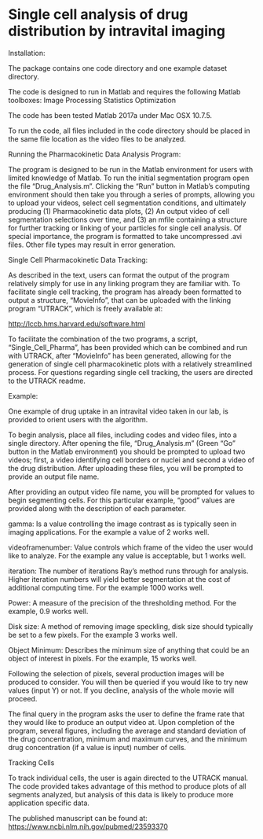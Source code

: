 # Single cell analysis of drug distribution by intravital imaging

Installation:

The package contains one code directory and one example dataset directory.

The code is designed to run in Matlab and requires the following Matlab toolboxes:
Image Processing
Statistics
Optimization

The code has been tested Matlab 2017a under Mac OSX 10.7.5. 

To run the code, all files included in the code directory should be placed in the same file location as the video files to be analyzed.  

Running the Pharmacokinetic Data Analysis Program:

The program is designed to be run in the Matlab environment for users with limited knowledge of Matlab.  To run the initial segmentation program open the file “Drug_Analysis.m”.  Clicking the “Run” button in Matlab’s computing environment should then take you through a series of prompts, allowing you to upload your videos, select cell segmentation conditions, and ultimately producing (1) Pharmacokinetic data plots, (2) An output video of cell segmentation selections over time, and (3) an mfile containing a structure for further tracking or linking of your particles for single cell analysis.  Of special importance, the program is formatted to take uncompressed .avi files.  Other file types may result in error generation.    

Single Cell Pharmacokinetic Data Tracking:

As described in the text, users can format the output of the program relatively simply for use in any linking program they are familiar with.  To facilitate single cell tracking, the program has already been formatted to output a structure, “MovieInfo”, that can be uploaded with the linking program “UTRACK”, which is freely available at:

http://lccb.hms.harvard.edu/software.html

To facilitate the combination of the two programs, a script, “Single_Cell_Pharma”, has been provided which can be combined and run with UTRACK, after “MovieInfo” has been generated, allowing for the generation of single cell pharmacokinetic plots with a relatively streamlined process.  For questions regarding single cell tracking, the users are directed to the UTRACK readme.  

Example:
 
One example of drug uptake in an intravital video taken in our lab, is provided to orient users with the algorithm.

To begin analysis, place all files, including codes and video files, into a single directory.  After opening the file, “Drug_Analysis.m” (Green “Go” button in the Matlab environment) you should be prompted to upload two videos; first, a video identifying cell borders or nuclei and second a video of the drug distribution.  After uploading these files, you will be prompted to provide an output file name.

After providing an output video file name, you will be prompted for values to begin segmenting cells.  For this particular example, “good” values are provided along with the description of each parameter.

  
gamma: Is a value controlling the image contrast as is typically seen in imaging applications.  For the example a value of 2 works well.

videoframenumber: Value controls which frame of the video the user would like to analyze.  For the example any value is acceptable, but 1 works well.

iteration: The number of iterations Ray’s method runs through for analysis.  Higher iteration numbers will yield better segmentation at the cost of additional computing time.  For the example 1000 works well.

Power: A measure of the precision of the thresholding method.  For the example, 0.9 works well.

Disk size: A method of removing image speckling, disk size should typically be set to a few pixels.  For the example 3 works well.

Object Minimum: Describes the minimum size of anything that could be an object of interest in pixels.  For the example, 15 works well.  

 Following the selection of pixels, several production images will be produced to consider.  You will then be queried if you would like to try new values (input Y) or not.  If you decline, analysis of the whole movie will proceed.  

The final query in the program asks the user to define the frame rate that they would like to produce an output video at.  Upon completion of the program, several figures, including the average and standard deviation of the drug concentration, minimum and maximum curves, and the minimum drug concentration (if a value is input) number of cells.  

Tracking Cells

To track individual cells, the user is again directed to the UTRACK manual.  The code provided takes advantage of this method to produce plots of all segments analyzed, but analysis of this data is likely to produce more application specific data.

The published manuscript can be found at:
https://www.ncbi.nlm.nih.gov/pubmed/23593370



